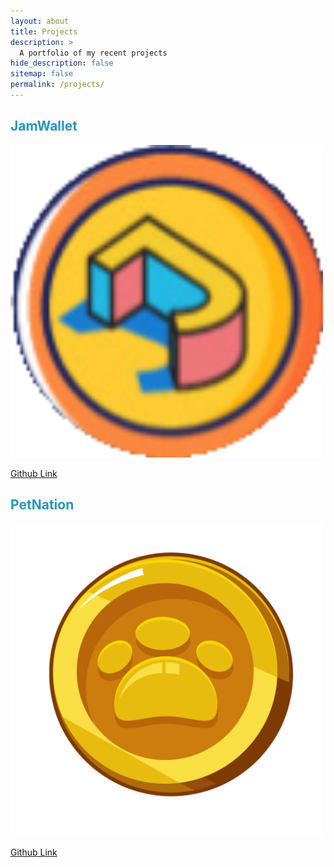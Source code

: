 ```yaml
---
layout: about
title: Projects
description: >
  A portfolio of my recent projects
hide_description: false
sitemap: false
permalink: /projects/
---
```


<!-- Project 1 -->
<!-- Name -->
## <span style="color: #2596be"> JamWallet </span>

<!-- Thumbnail -->
<!-- [![EPL_logo](../assets/img/pl_logo.png)](pl_predictor) -->
<img src="../assets/img/jam_logo.png" alt="JamCoin" width="500"/>

<!-- GitHub Link -->
[Github Link](https://github.com/vansh106/JamWallet_final)


<!-- Project 2 -->
<!-- Name -->
## <span style="color: #2596be"> PetNation </span>

<!-- Thumbnail -->
<!-- [![Image_Colorization_Thumbnail](../assets/img/image-colorizer-thumbnail.jpg)](image-colorization-with-dcgan) -->
<img src="../assets/img/petcoin.png" alt="Pet nation" width="500"/>

<!-- GitHub Link -->
[Github Link](https://github.com/vansh106/PetNation)

<!-- ## Using Hydejack
* [Basics]{:.heading.flip-title} --- How to add different types of content.
* [Writing]{:.heading.flip-title} --- Producing markdown content for Hydejack.
* [Scripts]{:.heading.flip-title} --- How to include 3rd party scripts on your site.
* [Build]{:.heading.flip-title} --- How to build the static files for deployment.
* [Advanced]{:.heading.flip-title} --- Guides for more advanced tasks.
{:.related-posts.faded}

## Other
* [LICENSE]{:.heading.flip-title} --- The license of this project.
* [NOTICE]{:.heading.flip-title} --- Parts of this program are provided under separate licenses.
* [CHANGELOG]{:.heading.flip-title} --- Version history of Hydejack.
{:.related-posts.faded}

[install]: install.md
[upgrade]: upgrade.md
[config]: config.md
[basics]: basics.md
[writing]: writing.md
[scripts]: scripts.md
[build]: build.md
[advanced]: advanced.md
[LICENSE]: ../LICENSE.md
[NOTICE]: ../NOTICE.md
[CHANGELOG]: ../CHANGELOG.md -->

<!-- 
[checkout]: pl_predictor.md
[![EPL_logo](/assets/img/pl_logo.png)]: pl_predictor -->
